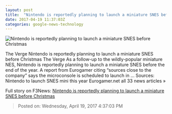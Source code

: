 ```yaml
---
layout: post
title:  "Nintendo is reportedly planning to launch a miniature SNES before Christmas"
date: 2017-04-19 11:37:03Z
categories: google-news-technology
---
```


![Nintendo is reportedly planning to launch a miniature SNES before Christmas](https://cdn0.vox-cdn.com/thumbor/bd1q79dYlDSLBQS2Tkt7FaDENa8=/0x89:1024x665/1600x900/cdn0.vox-cdn.com/uploads/chorus_image/image/54335429/SNES_Console_lg._V344019168_.0.jpg)

The Verge Nintendo is reportedly planning to launch a miniature SNES before Christmas The Verge As a follow-up to the wildly-popular miniature NES, Nintendo is reportedly planning to launch a miniature SNES before the end of the year. A report from Eurogamer citing “sources close to the company” says the microconsole is scheduled to launch in ... Sources: Nintendo to launch SNES mini this year Eurogamer.net all 33 news articles »


Full story on F3News: [Nintendo is reportedly planning to launch a miniature SNES before Christmas](http://www.f3nws.com/n/sAvBHD)

> Posted on: Wednesday, April 19, 2017 4:37:03 PM

